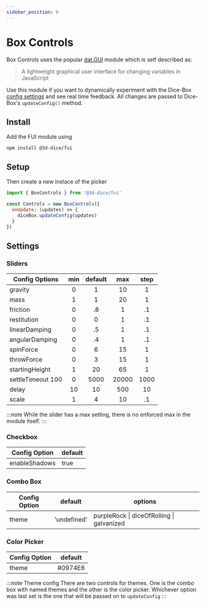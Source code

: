 ```yaml
---
sidebar_position: 6
---
```


# Box Controls
Box Controls uses the popular [dat.GUI](https://github.com/dataarts/dat.gui) module which is self described as:
> A lightweight graphical user interface for changing variables in JavaScript 

Use this module if you want to dynamically experiment with the Dice-Box [config settings](/docs/usage/config#configuration-options) and see real time feedback. All changes are passed to Dice-Box's `updateConfig()` method.

## Install
Add the FUI module using
```
npm install @3d-dice/fui
```

## Setup
Then create a new instace of the picker
```javascript
import { BoxControls } from '@3d-dice/fui'

const Controls = new BoxControls({
  onUpdate: (updates) => {
    diceBox.updateConfig(updates)
  }
})
```

## Settings
### Sliders
| Config Options | min | default | max | step |
|-|:-:|:-:|:-:|:-:|
| gravity | 0 | 1 | 10 | 1 |
| mass | 1 | 1 | 20 | 1 |
| friction | 0 | .8 | 1 | .1 |
| restitution | 0 | 0 | 1 | .1 |
| linearDamping | 0 | .5 | 1 | .1 |
| angularDamping | 0 | .4 | 1 | .1 |
| spinForce | 0 | 6 | 15 | 1 |
| throwForce | 0 | 3 | 15 | 1 |
| startingHeight | 1 | 20 | 65 | 1 |
| settleTimeout 100| 0 | 5000 | 20000 | 1000 |
| delay | 10 | 10 | 500 | 10 |
| scale | 1 | 4 | 10 | .1 |

:::note
While the slider has a max setting, there is no enforced max in the module itself.
:::

### Checkbox
| Config Option | default |
|-|-|
| enableShadows | true |

### Combo Box
| Config Option | default | options |
|-|-|-|
| theme | 'undefined' | purpleRock \| diceOfRolling \| galvanized |

### Color Picker
| Config Option | default |
|-|-|
| theme | #0974E6 |

:::note Theme config
There are two controls for themes. One is the combo box with named themes and the other is the color picker. Whichever option was last set is the one that will be passed on to `updateConfig`
:::
